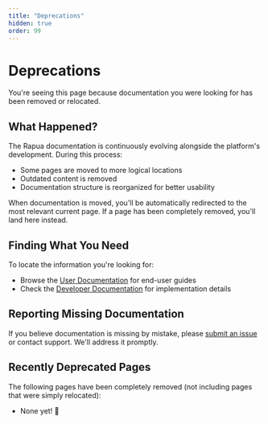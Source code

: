 ```yaml
---
title: "Deprecations"
hidden: true
order: 99
---
```


# Deprecations

You're seeing this page because documentation you were looking for has been removed or relocated.

## What Happened?

The Rapua documentation is continuously evolving alongside the platform's development. During this process:

- Some pages are moved to more logical locations
- Outdated content is removed
- Documentation structure is reorganized for better usability

When documentation is moved, you'll be automatically redirected to the most relevant current page. If a page has been completely removed, you'll land here instead.

## Finding What You Need

To locate the information you're looking for:

- Browse the [User Documentation](/docs/user/index) for end-user guides
- Check the [Developer Documentation](/docs/developer/index) for implementation details

## Reporting Missing Documentation

If you believe documentation is missing by mistake, please [submit an issue](https://github.com/nathanhollows/rapua/issues) or contact support. We'll address it promptly.

## Recently Deprecated Pages

The following pages have been completely removed (not including pages that were simply relocated):

- None yet! 🎉
